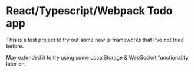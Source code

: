 # React/Typescript/Webpack Todo app

This is a test project to try out some new js frameworks that I've not tried before.

May extended it to try using some LocalStorage & WebSocket functionality later on.

